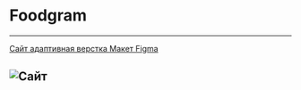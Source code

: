 # Foodgram
---

 [Сайт адаптивная верстка ](https://shiverskikh.github.io/Foodgram/)
[Макет Figma](https://www.figma.com/file/5LU0HEMIcDJySi81I8jOhJ/Food-or-Restaurant-website-template-(Community)-(Community)?node-id=5%3A295&mode=dev)

![Сайт](/img/Food%20Landing%20Page%203.jpg)
---
